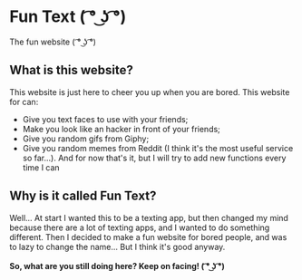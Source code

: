# Fun Text ( ͡° ͜ʖ ͡°)
The fun website ( ͡° ͜ʖ ͡°)
## What is this website?
This website is just here to cheer you up when you are bored. This website for can:
- Give you text faces to use with your friends;
- Make you look like an hacker in front of your friends;
- Give you random gifs from Giphy;
- Give you random memes from Reddit (I think it's the most useful service so far...).
And for now that's it, but I will try to add new functions every time I can
## Why is it called Fun Text?
Well... At start I wanted this to be a texting app, but then changed my mind because there are a lot of texting apps, and I wanted to do something different. Then I decided to make a fun website for bored people, and was to lazy to change the name... But I think it's good anyway.<br><br><strong>So, what are you still doing here? Keep on facing! ( ͡° ͜ʖ ͡°)</strong>
